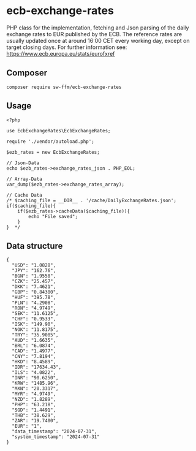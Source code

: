 # ecb-exchange-rates
PHP class for the implementation, fetching and Json parsing of the daily exchange rates to EUR published by the ECB. The reference rates are usually updated once at around 16:00 CET every working day, except on target closing days. For further information see: <a href="https://www.ecb.europa.eu/stats/eurofxref">https://www.ecb.europa.eu/stats/eurofxref</a>

## Composer
`composer require sw-ffm/ecb-exchange-rates`

## Usage
```
<?php

use EcbExchangeRates\EcbExchangeRates;

require './vendor/autoload.php';

$ezb_rates = new EcbExchangeRates;

// Json-Data
echo $ezb_rates->exchange_rates_json . PHP_EOL;

// Array-Data
var_dump($ezb_rates->exchange_rates_array);

// Cache Data
/* $caching_file = __DIR__ . '/cache/DailyExchangeRates.json';
if($caching_file){
    if($ezb_rates->cacheData($caching_file)){
        echo "File saved";
    }
}  */

```

## Data structure
```
{
  "USD": "1.0828",
  "JPY": "162.76",
  "BGN": "1.9558",
  "CZK": "25.457",
  "DKK": "7.4621",
  "GBP": "0.84380",
  "HUF": "395.78",
  "PLN": "4.2908",
  "RON": "4.9749",
  "SEK": "11.6125",
  "CHF": "0.9533",
  "ISK": "149.90",
  "NOK": "11.8175",
  "TRY": "35.9085",
  "AUD": "1.6635",
  "BRL": "6.0874",
  "CAD": "1.4977",
  "CNY": "7.8194",
  "HKD": "8.4589",
  "IDR": "17634.43",
  "ILS": "4.0822",
  "INR": "90.6250",
  "KRW": "1485.96",
  "MXN": "20.3317",
  "MYR": "4.9749",
  "NZD": "1.8289",
  "PHP": "63.218",
  "SGD": "1.4491",
  "THB": "38.629",
  "ZAR": "19.7400",
  "EUR": "1",
  "data_timestamp": "2024-07-31",
  "system_timestamp": "2024-07-31"
}
```


